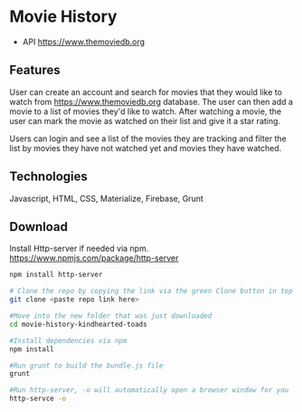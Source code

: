 # Movie History


* API https://www.themoviedb.org

## Features
User can create an account and search for movies that they would like to watch from https://www.themoviedb.org database. The user can then add a movie to a list of movies they'd like to watch. After watching a movie, the user can mark the movie as watched on their list and give it a star rating. 

Users can login and see a list of the movies they are tracking and filter the list by movies they have not watched yet and movies they have watched. 


## Technologies
Javascript, HTML, CSS, Materialize, Firebase, Grunt

## Download
Install Http-server if needed via npm. https://www.npmjs.com/package/http-server
```sh
npm install http-server
```


```sh
# Clone the repo by copying the link via the green Clone button in top right corner
git clone <paste repo link here>

#Move into the new folder that was just downloaded
cd movie-history-kindhearted-toads

#Install dependencies via npm
npm install

#Run grunt to build the bundle.js file
grunt

#Run http-server, -o will automatically open a browser window for you
http-servce -o
```


